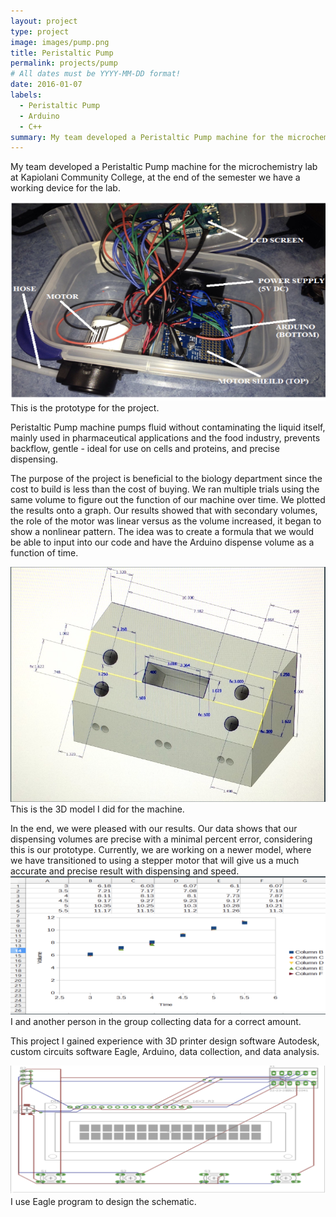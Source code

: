 ```yaml
---
layout: project
type: project
image: images/pump.png
title: Peristaltic Pump
permalink: projects/pump
# All dates must be YYYY-MM-DD format!
date: 2016-01-07
labels:
  - Peristaltic Pump
  - Arduino
  - C++
summary: My team developed a Peristaltic Pump machine for the microchemistry lab at Kapiolani Community College, at the end of semester we have a working machine for the lab.
---
```


My team developed a Peristaltic Pump machine for the microchemistry lab at Kapiolani Community College, at the end of the semester we have a working device for the lab.

 <img class="ui medium right floated rounded image" src="../images/pump4.png">
 This is the prototype for the project.

Peristaltic Pump machine pumps fluid without contaminating the liquid itself, mainly used in pharmaceutical applications and the food industry, prevents backflow, gentle - ideal for use on cells and proteins, and precise dispensing.

The purpose of the project is beneficial to the biology department since the cost to build is less than the cost of buying. We ran multiple trials using the same volume to figure out the function of our machine over time. We plotted the results onto a graph. Our results showed that with secondary volumes, the role of the motor was linear versus as the volume increased, it began to show a nonlinear pattern. The idea was to create a formula that we would be able to input into our code and have the Arduino dispense volume as a function of time.


<img class="ui medium right floated rounded image" src="../images/pump1.png">
 This is the 3D model I did for the machine.
 
 
In the end, we were pleased with our results. Our data shows that our dispensing volumes are precise with a minimal percent error, considering this is our prototype. Currently, we are working on a newer model, where we have transitioned to using a stepper motor that will give us a much accurate and precise result with dispensing and speed.
 <img class="ui medium left floated rounded image" src="../images/pump2.png">
 I and another person in the group collecting data for a correct amount.
 

This project I gained experience with 3D printer design software Autodesk, custom circuits software Eagle, Arduino, data collection, and data analysis.


<img class="ui medium left floated rounded image" src="../images/pump3.png">
I use Eagle program to design the schematic.


